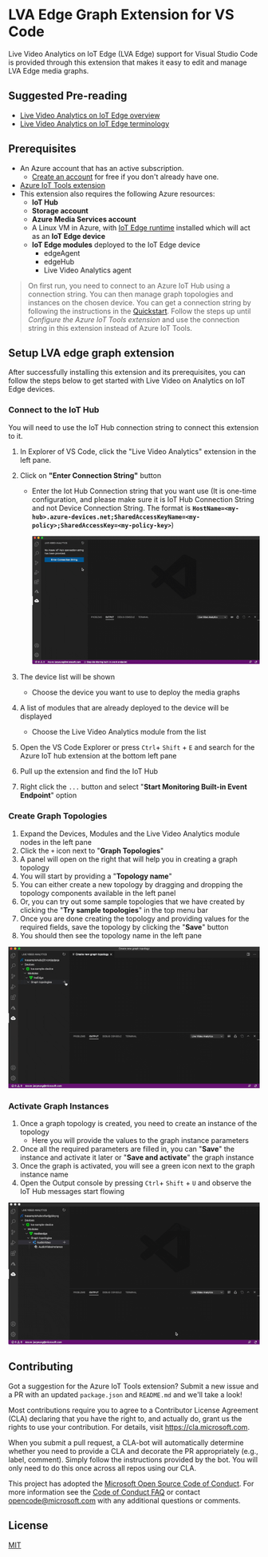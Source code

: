 # LVA Edge Graph Extension for VS Code

Live Video Analytics on IoT Edge (LVA Edge) support for Visual Studio Code is provided through this extension that makes it easy to edit and manage LVA Edge media graphs.

## Suggested Pre-reading

-   [Live Video Analytics on IoT Edge overview](https://docs.microsoft.com/azure/media-services/live-video-analytics-edge/overview)
-   [Live Video Analytics on IoT Edge terminology](https://docs.microsoft.com/azure/media-services/live-video-analytics-edge/terminology)

## Prerequisites

-   An Azure account that has an active subscription.
    -   [Create an account](https://azure.microsoft.com/free/) for free if you don't already have one.
-   [Azure IoT Tools extension](https://marketplace.visualstudio.com/items?itemName=vsciot-vscode.azure-iot-tools)
-   This extension also requires the following Azure resources:
    -   **IoT Hub**
    -   **Storage account**
    -   **Azure Media Services account**
    -   A Linux VM in Azure, with [IoT Edge runtime](https://docs.microsoft.com/azure/iot-edge/how-to-install-iot-edge) installed which will act as an **IoT Edge device**
    -   **IoT Edge modules** deployed to the IoT Edge device
        -   edgeAgent
        -   edgeHub
        -   Live Video Analytics agent

> On first run, you need to connect to an Azure IoT Hub using a connection string. You can then manage graph topologies and instances on the chosen device. You can get a connection string by following the instructions in the [Quickstart](https://docs.microsoft.com/azure/media-services/live-video-analytics-edge/get-started-detect-motion-emit-events-quickstart). Follow the steps up until _Configure the Azure IoT Tools extension_ and use the connection string in this extension instead of Azure IoT Tools.

## Setup LVA edge graph extension

After successfully installing this extension and its prerequisites, you can follow the steps below to get started with Live Video on Analytics on IoT Edge devices.

### Connect to the IoT Hub

You will need to use the IoT Hub connection string to connect this extension to it.

1. In Explorer of VS Code, click the "Live Video Analytics" extension in the left pane.
1. Click on **"Enter Connection String"** button

    - Enter the Iot Hub Connection string that you want use (It is one-time configuration, and please make sure it is IoT Hub Connection String and not Device Connection String. The format is **`HostName=<my-hub>.azure-devices.net;SharedAccessKeyName=<my-policy>;SharedAccessKey=<my-policy-key>`**)

        ![Setup IoT Hub Connection String](https://github.com/Azure/lva-edge-vscode-extension/raw/main/resources/gifs/addConnectionString.gif)

1. The device list will be shown
    - Choose the device you want to use to deploy the media graphs
1. A list of modules that are already deployed to the device will be displayed
    - Choose the Live Video Analytics module from the list
1. Open the VS Code Explorer or press `Ctrl`+ `Shift` + `E` and search for the Azure IoT hub extension at the bottom left pane
1. Pull up the extension and find the IoT Hub
1. Right click the `...` button and select "**Start Monitoring Built-in Event Endpoint**" option

### Create Graph Topologies

1. Expand the Devices, Modules and the Live Video Analytics module nodes in the left pane
1. Click the `+` icon next to "**Graph Topologies**"
1. A panel will open on the right that will help you in creating a graph topology
1. You will start by providing a "**Topology name**"
1. You can either create a new topology by dragging and dropping the topology components available in the left panel
1. Or, you can try out some sample topologies that we have created by clicking the "**Try sample topologies**" in the top menu bar
1. Once you are done creating the topology and providing values for the required fields, save the topology by clicking the "**Save**" button
1. You should then see the topology name in the left pane

![Create a graph topology](https://github.com/Azure/lva-edge-vscode-extension/raw/main/resources/gifs/createTopology.gif)

### Activate Graph Instances

1. Once a graph topology is created, you need to create an instance of the topology
    - Here you will provide the values to the graph instance parameters
1. Once all the required parameters are filled in, you can "**Save**" the instance and activate it later or "**Save and activate**" the graph instance
1. Once the graph is activated, you will see a green icon next to the graph instance name
1. Open the Output console by pressing `Ctrl`+ `Shift` + `U` and observe the IoT Hub messages start flowing

![Activate an graph instance](https://github.com/Azure/lva-edge-vscode-extension/raw/main/resources/gifs/activateTopology.gif)

## Contributing

Got a suggestion for the Azure IoT Tools extension? Submit a new issue and a PR with an updated `package.json` and `README.md` and we'll take a look!

Most contributions require you to agree to a Contributor License Agreement (CLA) declaring that you have the right to, and actually do, grant us the rights to use your contribution. For details, visit https://cla.microsoft.com.

When you submit a pull request, a CLA-bot will automatically determine whether you need to provide a CLA and decorate the PR appropriately (e.g., label, comment). Simply follow the instructions provided by the bot. You will only need to do this once across all repos using our CLA.

This project has adopted the [Microsoft Open Source Code of Conduct](https://opensource.microsoft.com/codeofconduct/). For more information see the [Code of Conduct FAQ](https://opensource.microsoft.com/codeofconduct/faq/) or contact [opencode@microsoft.com](mailto:opencode@microsoft.com) with any additional questions or comments.

## License

[MIT](LICENSE)
